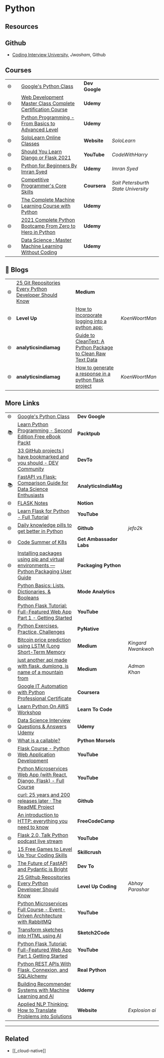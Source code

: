 # Python

## Resources

## Github

- [Coding Interview University](https://github.com/jwasham/coding-interview-university?fbclid=IwAR031SuIcbhYI3lsJIsay6u_sDPaeCaaB8bGaiznN5RxcqJI7WCEDwkvwDg), _Jwasham_, Github

## Courses

|     |     |                                                                                                                                                                                                                                                                                                    |                |                                     |
| --- | --- | -------------------------------------------------------------------------------------------------------------------------------------------------------------------------------------------------------------------------------------------------------------------------------------------------- | -------------- | ----------------------------------- |
| 🌐  |     | [Google's Python Class](https://developers.google.com/edu/python/?hl=en)                                                                                                                                                                                                                           | **Dev Google** |                                     |
| 🌐  |     | [Web Development Master Class Complete Certification Course](https://www.udemy.com/course/web-development-masterclass-complete-certificate-course/?couponCode=YOUACCEL49269)                                                                                                                       | **Udemy**      |                                     |
| 🌐  |     | [Python Programming - From Basics to Advanced Level](https://www.udemy.com/course/python-programming-beginner-to-advanced/?ranMID=39197&ranEAID=%2F7fFXpljNdk&ranSiteID=_7fFXpljNdk-rorvNtWbidTez5YGtKtQaQ&utm_source=aff-campaign&utm_medium=udemyads&LSNPUBID=%2F7fFXpljNdk&couponCode=FREEJUN2) | **Udemy**      |                                     |
| 🌐  |     | [SoloLearn Online Classes](https://www.sololearn.com/home)                                                                                                                                                                                                                                         | **Website**    | _SoloLearn_                         |
| 🌐  |     | [Should You Learn Django or Flask 2021](https://www.youtube.com/watch?v=FW1LOP09RM8)                                                                                                                                                                                                               | **YouTube**    | _CodeWithHarry_                     |
| 🌐  |     | [Python for Beginners By Imran Syed](https://www.coursera.org/learn/ibm-containers-docker-kubernetes-openshift)                                                                                                                                                                                    | **Udemy**      | _Imran Syed_                        |
| 🌐  |     | [Competitive Programmer's Core Skills](https://www.coursera.org/learn/competitive-programming-core-skills)                                                                                                                                                                                         | **Coursera**   | _Sait Petersburth State University_ |
| 🌐  |     | [The Complete Machine Learning Course with Python](https://www.udemy.com/course/machine-learning-course-with-python/?ranMID=39197&ranEAID=At6Vw*QceKk&ranSiteID=At6Vw.QceKk-AthbjHIIzaWgJw4hwhKdbw&LSNPUBID=At6Vw*QceKk&utm_source=aff-campaign&utm_medium=udemyads)                               | **Udemy**      |                                     |
| 🌐  |     | [2021 Complete Python Bootcamp From Zero to Hero in Python](https://www.udemy.com/course/complete-python-bootcamp/?ranMID=39197&ranEAID=At6Vw*QceKk&ranSiteID=At6Vw.QceKk-2wz8mhH7LSiCgDXnO9oe.w&LSNPUBID=At6Vw*QceKk&utm_source=aff-campaign&utm_medium=udemyads)                                 | **Udemy**      |                                     |
| 🌐  |     | [Data Science : Master Machine Learning Without Coding](https://www.udemy.com/course/hands-on-machine-learning-without-writing-code/?ranMID=39197&ranEAID=At6Vw*QceKk&ranSiteID=At6Vw.QceKk-q.mYx_zj2g3S3SQhm5zxyw&LSNPUBID=At6Vw*QceKk&utm_source=aff-campaign&utm_medium=udemyads)               | **Udemy**      |                                     |

## 📝 Blogs

|     |                                                                                               |                                                                                                                                                          |                |
| --- | --------------------------------------------------------------------------------------------- | -------------------------------------------------------------------------------------------------------------------------------------------------------- | -------------- |
| 🌐  | [25 Git Repositories Every Python Developer Should Know](https://link.medium.com/jgt5M1xp8gb) | **Medium**                                                                                                                                               |
| 🌐  | **Level Up**                                                                                  | [How to incorporate logging into a python app:](https://levelup.gitconnected.com/tutorial-on-python-logging-ac5f21e0a00)                                 | _KoenWoortMan_ |
| 🌐  | **analyticsindiamag**                                                                         | [Guide to CleanText: A Python Package to Clean Raw Text Data](https://analyticsindiamag.com/guide-to-cleantext-a-python-package-to-clean-raw-text-data/) |                |
| 🌐  | **analyticsindiamag**                                                                         | [How to generate a response in a python flask project](https://koenwoortman.com/python-flask-return-json-response/)                                      | _KoenWoortMan_ |

## More Links

|     |                                                                                                                                                                              |                         |                    |
| --- | ---------------------------------------------------------------------------------------------------------------------------------------------------------------------------- | ----------------------- | ------------------ |
| 🌐  | [Google's Python Class](https://developers.google.com/edu/python/?hl=en)                                                                                                     | **Dev Google**          |                    |
| 📚  | [Learn Python Programming - Second Edition Free eBook Packt](https://www.packtpub.com/free-ebook/learn-python-programming-second-edition/9781788996662)                      | **Packtpub**            |                    |
| 🌐  | [33 GitHub projects I have bookmarked and you should - DEV Community](https://dev.to/devdefinitive/33-github-projects-i-have-bookmarked-and-you-should-298o)                 | **DevTo**               |                    |
| 📚  | [FastAPI vs Flask: Comparison Guide for Data Science Enthusiasts](https://analyticsindiamag.com/fastapi-vs-flask-comparison-guide-for-data-science-enthusiasts/)             | **AnalyticsIndiaMag**   |                    |
| 🌐  | [FLASK Notes](https://www.notion.so/FLASK-Notes-550ca32db66d4f8999ac94ac1df78674)                                                                                            | **Notion**              |
| 🌐  | [Learn Flask for Python - Full Tutorial](https://www.youtube.com/watch?v=Z1RJmh_OqeA&t=883s)                                                                                 | **YouTube**             |                    |
| 🌐  | [Daily knowledge pills to get better in Python](https://github.com/jefo2k/python-daily-pills)                                                                                | **Github**              | _jefo2k_           |
| 🌐  | [Code Summer of K8s](https://www.getambassador.io/summer-of-k8s/code/#month1-challenges)                                                                                     | **Get Ambassador Labs** |                    |
| 🌐  | [Installing packages using pip and virtual environments — Python Packaging User Guide](https://packaging.python.org/guides/installing-using-pip-and-virtual-environments/)   | **Packaging Python**    |
| 🌐  | [Python Basics: Lists, Dictionaries, & Booleans](https://mode.com/python-tutorial/python-basics/)                                                                            | **Mode Analytics**      |
| 🌐  | [Python Flask Tutorial: Full-Featured Web App Part 1 - Getting Started](https://www.youtube.com/watch?v=MwZwr5Tvyxo)                                                         | **YouTube**             |
| 🌐  | [Python Exercises, Practice, Challenges](https://pynative.com/python-exercises-with-solutions/)                                                                              | **PyNative**            |
| 🌐  | [Bitcoin price prediction using LSTM (Long Short-Term Memory](https://kingard-nwankwoh01.medium.com/bitcoin-price-prediction-using-lstm-long-short-term-memory-b6bfe1aa14ef) | **Medium**              | _Kingard Nwankwoh_ |
| 🌐  | [just another api made with flask. dumlong, is name of a mountain from](https://medium.com/@khanadnanxyz/just-another-api-made-with-flask-e7fe57145b31)                      | **Medium**              | _Adman Khan_       |
| 🌐  | [Google IT Automation with Python Professional Certificate](https://www.coursera.org/professional-certificates/google-it-automation)                                         | **Coursera**            |
| 🌐  | [Learn Python On AWS Workshop](https://learn-to-code.workshop.aws/)                                                                                                          | **Learn To Code**       |
| 🌐  | [Data Science Interview Questions & Answers Udemy](https://www.udemy.com/course/data-science-interview-questions-and-answers/?couponCode=DS_INTERVIEW_UPLATZ)                | **Udemy**               |
| 🌐  | [What is a callable?](https://www.pythonmorsels.com/topics/callables/)                                                                                                       | **Python Morsels**      |
| 🌐  | [Flask Course - Python Web Application Development](https://www.youtube.com/watch?v=Qr4QMBUPxWo)                                                                             | **YouTube**             |
| 🌐  | [Python Microservices Web App (with React, Django, Flask) - Full Course](https://www.youtube.com/watch?v=0iB5IPoTDts)                                                        | **YouTube**             |
| 🌐  | [curl: 25 years and 200 releases later · The ReadME Project](https://github.com/readme/podcast/curl-25-years)                                                                | **Github**              |
| 🌐  | [An introduction to HTTP: everything you need to know](https://www.freecodecamp.org/news/http-and-everything-you-need-to-know-about-it/)                                     | **FreeCodeCamp**        |
| 🌐  | [Flask 2.0, Talk Python podcast live stream](https://www.youtube.com/watch?v=G54QyX_lWo8)                                                                                    | **YouTube**             |
| 🌐  | [15 Free Games to Level Up Your Coding Skills](https://skillcrush.com/blog/free-coding-games/)                                                                               | **Skillcrush**          |
| 🌐  | [The Future of FastAPI and Pydantic is Bright](https://dev.to/tiangolo/the-future-of-fastapi-and-pydantic-is-bright-3pbm)                                                    | **Dev To**              |
| 🌐  | [25 Github Repositories Every Python Developer Should Know](https://levelup.gitconnected.com/25-github-repositories-every-python-developer-should-know-ac848f6aa1fe)         | **Level Up Coding**     | _Abhay Parashar_   |
| 🌐  | [Python Microservices Full Course - Event-Driven Architecture with RabbitMQ](https://www.youtube.com/watch?v=ddrucr_aAzA)                                                    | **YouTube**             |
| 🌐  | [Transform sketches into HTML using AI](https://sketch2code.azurewebsites.net/)                                                                                              | **Sketch2Code**         |
| 🌐  | [Python Flask Tutorial: Full-Featured Web App Part 1 Getting Started](https://www.youtube.com/watch?v=MwZwr5Tvyxo)                                                           | **YouTube**             |
| 🌐  | [Python REST APIs With Flask, Connexion, and SQLAlchemy](https://realpython.com/flask-connexion-rest-api/)                                                                   | **Real Python**         |
| 🌐  | [Building Recommender Systems with Machine Learning and AI](https://www.udemy.com/course/building-recommender-systems-with-machine-learning-and-ai/)                         | **Udemy**               |
| 🌐  | [Applied NLP Thinking: How to Translate Problems into Solutions](https://explosion.ai/blog/applied-nlp-thinking)                                                             | **Website**             | _Explosion ai_     |

---

## Related

- [[_cloud-native]]
